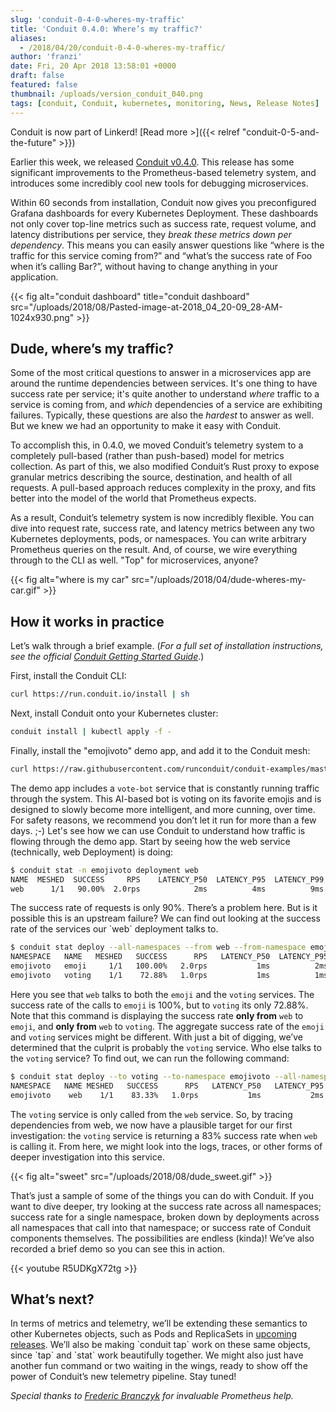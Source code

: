 ```yaml
---
slug: 'conduit-0-4-0-wheres-my-traffic'
title: 'Conduit 0.4.0: Where’s my traffic?'
aliases:
  - /2018/04/20/conduit-0-4-0-wheres-my-traffic/
author: 'franzi'
date: Fri, 20 Apr 2018 13:58:01 +0000
draft: false
featured: false
thumbnail: /uploads/version_conduit_040.png
tags: [conduit, Conduit, kubernetes, monitoring, News, Release Notes]
---
```


Conduit is now part of Linkerd! [Read more >]({{< relref
"conduit-0-5-and-the-future" >}})

Earlier this week, we released [Conduit v0.4.0](https://github.com/runconduit/conduit/releases/tag/v0.4.0). This release has some significant improvements to the Prometheus-based telemetry system, and introduces some incredibly cool new tools for debugging microservices.

Within 60 seconds from installation, Conduit now gives you preconfigured Grafana dashboards for every Kubernetes Deployment. These dashboards not only cover top-line metrics such as success rate, request volume, and latency distributions per service, they _break these metrics down per dependency_. This means you can easily answer questions like “where is the traffic for this service coming from?” and “what’s the success rate of Foo when it’s calling Bar?”, without having to change anything in your application.

{{< fig
  alt="conduit dashboard"
  title="conduit dashboard"
  src="/uploads/2018/08/Pasted-image-at-2018_04_20-09_28-AM-1024x930.png" >}}

## Dude, where’s my traffic?

Some of the most critical questions to answer in a microservices app are around the runtime dependencies between services. It's one thing to have success rate per service; it's quite another to understand _where_ traffic to a service is coming from, and _which_ dependencies of a service are exhibiting failures. Typically, these questions are also the _hardest_ to answer as well. But we knew we had an opportunity to make it easy with Conduit.

To accomplish this, in 0.4.0, we moved Conduit’s telemetry system to a completely pull-based (rather than push-based) model for metrics collection. As part of this, we also modified Conduit’s Rust proxy to expose granular metrics describing the source, destination, and health of all requests. A pull-based approach reduces complexity in the proxy, and fits better into the model of the world that Prometheus expects.

As a result, Conduit’s telemetry system is now incredibly flexible. You can dive into request rate, success rate, and latency metrics between any two Kubernetes deployments, pods, or namespaces. You can write arbitrary Prometheus queries on the result. And, of course, we wire everything through to the CLI as well. "Top" for microservices, anyone?

{{< fig
  alt="where is my car"
  src="/uploads/2018/04/dude-wheres-my-car.gif" >}}

## How it works in practice

Let’s walk through a brief example. (_For a full set of installation instructions, see the official_ [_Conduit Getting Started Guide_](https://conduit.io/getting-started/).)

First, install the Conduit CLI:

```bash
curl https://run.conduit.io/install | sh
```

Next, install Conduit onto your Kubernetes cluster:

```bash
conduit install | kubectl apply -f -
```

Finally, install the "emojivoto" demo app, and add it to the Conduit mesh:

```bash
curl https://raw.githubusercontent.com/runconduit/conduit-examples/master/emojivoto/emojivoto.yml | conduit inject - | kubectl apply -f -
```

The demo app includes a `vote-bot` service that is constantly running traffic through the system. This AI-based bot is voting on its favorite emojis and is designed to slowly become more intelligent, and more cunning, over time. For safety reasons, we recommend you don’t let it run for more than a few days. ;-) Let's see how we can use Conduit to understand how traffic is flowing through the demo app. Start by seeing how the web service (technically, web Deployment) is doing:

```bash
$ conduit stat -n emojivoto deployment web
NAME  MESHED  SUCCESS     RPS    LATENCY_P50  LATENCY_P95  LATENCY_P99
web      1/1   90.00%  2.0rps            2ms          4ms          9ms
```

The success rate of requests is only 90%. There’s a problem here. But is it possible this is an upstream failure? We can find out looking at the success rate of the services our \`web\` deployment talks to.

```bash
$ conduit stat deploy --all-namespaces --from web --from-namespace emojivoto
NAMESPACE   NAME   MESHED   SUCCESS      RPS   LATENCY_P50  LATENCY_P95   LATENCY_P99
emojivoto   emoji     1/1   100.00%   2.0rps           1ms          2ms           2ms
emojivoto   voting    1/1    72.88%   1.0rps           1ms          1ms           1ms
```

Here you see that `web` talks to both the `emoji` and the `voting` services. The success rate of the calls to `emoji` is 100%, but to `voting` its only 72.88%. Note that this command is displaying the success rate **only from** `web` to `emoji`, and **only from** `web` to `voting`. The aggregate success rate of the `emoji` and `voting` services might be different. With just a bit of digging, we’ve determined that the culprit is probably the `voting` service. Who else talks to the `voting` service? To find out, we can run the following command:

```bash
$ conduit stat deploy --to voting --to-namespace emojivoto --all-namespaces
NAMESPACE   NAME MESHED   SUCCESS      RPS   LATENCY_P50   LATENCY_P95   LATENCY_P99
emojivoto    web    1/1    83.33%   1.0rps           1ms           2ms           2ms
```

The `voting` service is only called from the `web` service. So, by tracing dependencies from web, we now have a plausible target for our first investigation: the `voting` service is returning a 83% success rate when `web` is calling it. From here, we might look into the logs, traces, or other forms of deeper investigation into this service.

{{< fig
  alt="sweet"
  src="/uploads/2018/08/dude_sweet.gif" >}}

That’s just a sample of some of the things you can do with Conduit. If you want to dive deeper, try looking at the success rate across all namespaces; success rate for a single namespace, broken down by deployments across all namespaces that call into that namespace; or success rate of Conduit components themselves. The possibilities are endless (kinda)! We’ve also recorded a brief demo so you can see this in action.

{{< youtube R5UDKgX72tg >}}

## What’s next?

In terms of metrics and telemetry, we’ll be extending these semantics to other Kubernetes objects, such as Pods and ReplicaSets in [upcoming releases](https://conduit.io/roadmap). We’ll also be making \`conduit tap\` work on these same objects, since \`tap\` and \`stat\` work beautifully together. We might also just have another fun command or two waiting in the wings, ready to show off the power of Conduit’s new telemetry pipeline. Stay tuned!

_Special thanks to [Frederic Branczyk](https://github.com/brancz) for invaluable Prometheus help._
